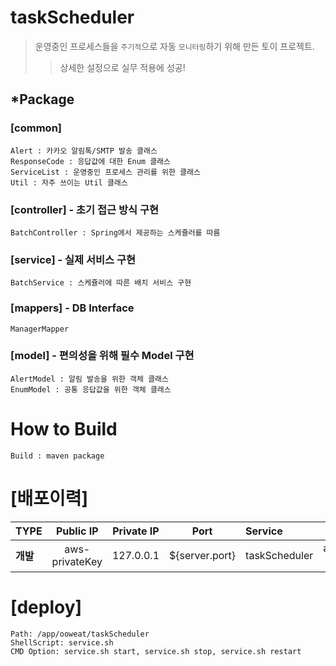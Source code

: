 # taskScheduler
> 운영중인 프로세스들을 `주기적`으로 자동 `모니터링`하기 위해 만든 토이 프로젝트.
>> 상세한 설정으로 실무 적용에 성공!
## *Package
### [common]
````
Alert : 카카오 알림톡/SMTP 발송 클래스
ResponseCode : 응답값에 대한 Enum 클래스
ServiceList : 운영중인 프로세스 관리를 위한 클래스
Util : 자주 쓰이는 Util 클래스
````
### [controller] - 초기 접근 방식 구현
````
BatchController : Spring에서 제공하는 스케쥴러를 따름
````

### [service] - 실제 서비스 구현
````
BatchService : 스케쥴러에 따른 배치 서비스 구현 
````

### [mappers] - DB Interface

````
ManagerMapper 
````

### [model] - 편의성을 위해 필수 Model 구현
````
AlertModel : 알림 발송을 위한 객체 클래스
EnumModel : 공통 응답값을 위한 객체 클래스
````
# How to Build
````
Build : maven package
````

# [배포이력]

|TYPE|   Public IP    |Private IP|      Port      |Service|config|
|--------|:--------------:|:----:|:--------------:|:------|:-----:|
|**개발**| aws-privateKey |127.0.0.1| ${server.port} |taskScheduler |application.properties에 따름|

# [deploy]
```
Path: /app/ooweat/taskScheduler
ShellScript: service.sh
CMD Option: service.sh start, service.sh stop, service.sh restart 
```
